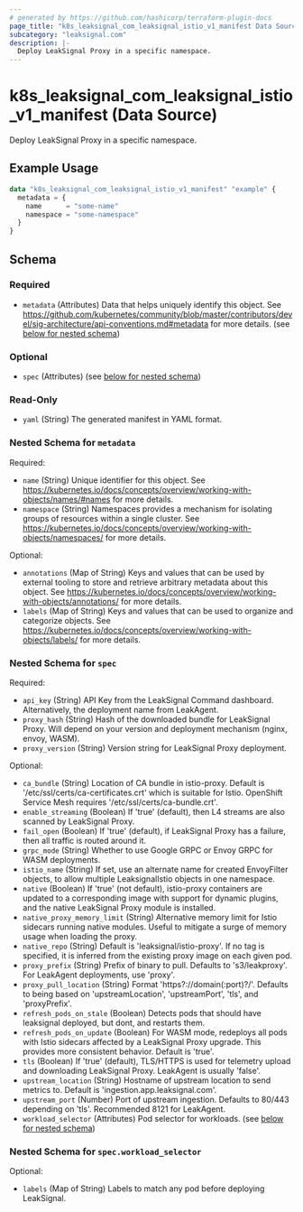 ```yaml
---
# generated by https://github.com/hashicorp/terraform-plugin-docs
page_title: "k8s_leaksignal_com_leaksignal_istio_v1_manifest Data Source - terraform-provider-k8s"
subcategory: "leaksignal.com"
description: |-
  Deploy LeakSignal Proxy in a specific namespace.
---
```


# k8s_leaksignal_com_leaksignal_istio_v1_manifest (Data Source)

Deploy LeakSignal Proxy in a specific namespace.

## Example Usage

```terraform
data "k8s_leaksignal_com_leaksignal_istio_v1_manifest" "example" {
  metadata = {
    name      = "some-name"
    namespace = "some-namespace"
  }
}
```

<!-- schema generated by tfplugindocs -->
## Schema

### Required

- `metadata` (Attributes) Data that helps uniquely identify this object. See https://github.com/kubernetes/community/blob/master/contributors/devel/sig-architecture/api-conventions.md#metadata for more details. (see [below for nested schema](#nestedatt--metadata))

### Optional

- `spec` (Attributes) (see [below for nested schema](#nestedatt--spec))

### Read-Only

- `yaml` (String) The generated manifest in YAML format.

<a id="nestedatt--metadata"></a>
### Nested Schema for `metadata`

Required:

- `name` (String) Unique identifier for this object. See https://kubernetes.io/docs/concepts/overview/working-with-objects/names/#names for more details.
- `namespace` (String) Namespaces provides a mechanism for isolating groups of resources within a single cluster. See https://kubernetes.io/docs/concepts/overview/working-with-objects/namespaces/ for more details.

Optional:

- `annotations` (Map of String) Keys and values that can be used by external tooling to store and retrieve arbitrary metadata about this object. See https://kubernetes.io/docs/concepts/overview/working-with-objects/annotations/ for more details.
- `labels` (Map of String) Keys and values that can be used to organize and categorize objects. See https://kubernetes.io/docs/concepts/overview/working-with-objects/labels/ for more details.


<a id="nestedatt--spec"></a>
### Nested Schema for `spec`

Required:

- `api_key` (String) API Key from the LeakSignal Command dashboard. Alternatively, the deployment name from LeakAgent.
- `proxy_hash` (String) Hash of the downloaded bundle for LeakSignal Proxy. Will depend on your version and deployment mechanism (nginx, envoy, WASM).
- `proxy_version` (String) Version string for LeakSignal Proxy deployment.

Optional:

- `ca_bundle` (String) Location of CA bundle in istio-proxy. Default is '/etc/ssl/certs/ca-certificates.crt' which is suitable for Istio. OpenShift Service Mesh requires '/etc/ssl/certs/ca-bundle.crt'.
- `enable_streaming` (Boolean) If 'true' (default), then L4 streams are also scanned by LeakSignal Proxy.
- `fail_open` (Boolean) If 'true' (default), if LeakSignal Proxy has a failure, then all traffic is routed around it.
- `grpc_mode` (String) Whether to use Google GRPC or Envoy GRPC for WASM deployments.
- `istio_name` (String) If set, use an alternate name for created EnvoyFilter objects, to allow multiple LeaksignalIstio objects in one namespace.
- `native` (Boolean) If 'true' (not default), istio-proxy containers are updated to a corresponding image with support for dynamic plugins, and the native LeakSignal Proxy module is installed.
- `native_proxy_memory_limit` (String) Alternative memory limit for Istio sidecars running native modules. Useful to mitigate a surge of memory usage when loading the proxy.
- `native_repo` (String) Default is 'leaksignal/istio-proxy'. If no tag is specified, it is inferred from the existing proxy image on each given pod.
- `proxy_prefix` (String) Prefix of binary to pull. Defaults to 's3/leakproxy'. For LeakAgent deployments, use 'proxy'.
- `proxy_pull_location` (String) Format 'https?://domain(:port)?/'. Defaults to being based on 'upstreamLocation', 'upstreamPort', 'tls', and 'proxyPrefix'.
- `refresh_pods_on_stale` (Boolean) Detects pods that should have leaksignal deployed, but dont, and restarts them.
- `refresh_pods_on_update` (Boolean) For WASM mode, redeploys all pods with Istio sidecars affected by a LeakSignal Proxy upgrade. This provides more consistent behavior. Default is 'true'.
- `tls` (Boolean) If 'true' (default), TLS/HTTPS is used for telemetry upload and downloading LeakSignal Proxy. LeakAgent is usually 'false'.
- `upstream_location` (String) Hostname of upstream location to send metrics to. Default is 'ingestion.app.leaksignal.com'.
- `upstream_port` (Number) Port of upstream ingestion. Defaults to 80/443 depending on 'tls'. Recommended 8121 for LeakAgent.
- `workload_selector` (Attributes) Pod selector for workloads. (see [below for nested schema](#nestedatt--spec--workload_selector))

<a id="nestedatt--spec--workload_selector"></a>
### Nested Schema for `spec.workload_selector`

Optional:

- `labels` (Map of String) Labels to match any pod before deploying LeakSignal.
